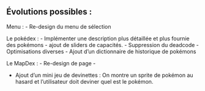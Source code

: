 ## Évolutions possibles : 

Menu : 
	- Re-design du menu de sélection

Le pokédex : 
	- Implémenter une description plus détaillée et plus fournie des pokémons
	- ajout de sliders de capacités.
	- Suppression du deadcode
	- Optimisations diverses
	- Ajout d’un dictionnaire de historique de pokémons


Le MapDex : 
	- Re-design de page
	- 

- Ajout d’un mini jeu de devinettes : 
On montre un sprite de pokémon au hasard et l’utilisateur doit deviner quel est le pokémon. 
